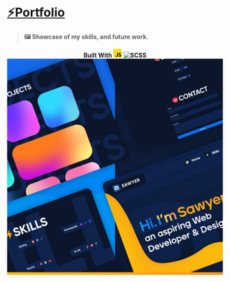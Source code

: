 # [⚡Portfolio](https://sawyerdiamond.github.io/portfolio/)
> **🖼️ Showcase of my skills, and future work.**


<p align="center">
  <b>Built With
    <img src="/Icons/javascript.svg" width ="20" length ="20" alt="Javascript" />
    <img src="/Icons/scss.svg" alt="SCSS" />
  </b>
  
  <img src="/Images/Gradients/PinkIMG.webp" alt="Portfolio" />
</p>
